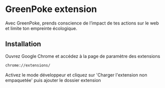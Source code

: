 # GreenPoke extension

Avec GreenPoke, prends conscience de l’impact de tes actions sur le web et limite ton empreinte écologique.

## Installation

Ouvrez Google Chrome et accédez à la page de paramètre des extensions

```bash
chrome://extensions/
```

Activez le mode développeur et cliquez sur 'Charger l'extension non empaquetée' puis ajouter le dossier extension
